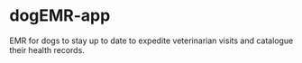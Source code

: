 # dogEMR-app
EMR for dogs to stay up to date to expedite veterinarian visits and catalogue their health records. 
